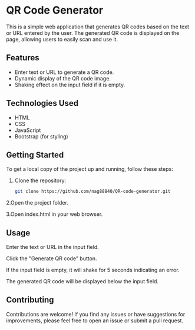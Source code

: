 # QR Code Generator

This is a simple web application that generates QR codes based on the text or URL entered by the user. The generated QR code is displayed on the page, allowing users to easily scan and use it.

## Features

- Enter text or URL to generate a QR code.
- Dynamic display of the QR code image.
- Shaking effect on the input field if it is empty.

## Technologies Used

- HTML
- CSS
- JavaScript
- Bootstrap (for styling)

## Getting Started

To get a local copy of the project up and running, follow these steps:

1. Clone the repository:

   ```bash
   git clone https://github.com/nag88840/QR-code-generator.git
2.Open the project folder.

3.Open index.html in your web browser.

## Usage
Enter the text or URL in the input field.

Click the "Generate QR code" button.

If the input field is empty, it will shake for 5 seconds indicating an error.

The generated QR code will be displayed below the input field.

## Contributing
Contributions are welcome! If you find any issues or have suggestions for improvements, please feel free to open an issue or submit a pull request.
